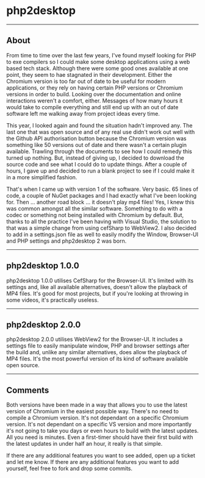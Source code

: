 # php2desktop

-----

## About

From time to time over the last few years, I've found myself looking for PHP to exe compilers so I could make some desktop applications using a web based tech stack. Although there were some good ones available at one point, they seem to hae stagnated in their development. Either the Chromium version is too far out of date to be useful for modern applications, or they rely on having certain PHP versions or Chromium versions in order to build. Looking over the documentation and online interactions weren't a comfort, either. Messages of how many hours it would take to compile everything and still end up with an out of date software left me walking away from project ideas every time.

This year, I looked again and found the situation hadn't improved any. The last one that was open source and of any real use didn't work out well with the Github API authorisation button because the Chromium version was something like 50 versions out of date and there wasn't a certain plugin available. Trawling through the documents to see how I could remedy this turned up nothing. But, instead of giving up, I decided to download the source code and see what I could do to update things. After a couple of hours, I gave up and decided to run a blank project to see if I could make it in a more simplified fashion.

That's when I came up with version 1 of the software. Very basic. 65 lines of code, a couple of NuGet packages and I had exactly what I've been looking for. Then ... another road block ... it doesn't play mp4 files! Yes, I knew this was common amongst all the similar software. Something to do with a codec or something not being installed with Chromium by default. But, thanks to all the practice I've been having with Visual Studio, the solution to that was a simple change from using cefSharp to WebView2. I also decided to add in a settings.json file as well to easily modify the Window, Browser-UI and PHP settings and php2desktop 2 was born.

-----

## php2desktop 1.0.0

php2desktop 1.0.0 utilises CefSharp for the Browser-UI. It's limited with its settings and, like all available alternatives, doesn't allow the playback of MP4 files. It's good for most projects, but if you're looking at throwing in some videos, it's practically useless.

-----

## php2desktop 2.0.0

php2desktop 2.0.0 utilises WebView2 for the Browser-UI. It includes a settings file to easily manipulate window, PHP and browser settings after the build and, unlike any similar alternatives, does allow the playback of MP4 files. It's the most powerful version of its kind of software available open source.

-----

## Comments

Both versions have been made in a way that allows you to use the latest version of Chromium in the easiest possible way. There's no need to compile a Chromium version. It's not dependant on a specific Chromium version. It's not dependant on a specific VS version and more importantly it's not going to take you days or even hours to build with the latest updates. All you need is minutes. Even a first-timer should have their first build with the latest updates in under half an hour, it really is that simple.

If there are any additional features you want to see added, open up a ticket and let me know. If there are any additional features you want to add yourself, feel free to fork and drop some commits.
